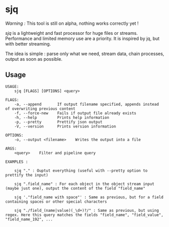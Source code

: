 # sjq

*Warning :* This tool is still on alpha, nothing works correctly yet !

*sjq* is a lightweight and fast processor for huge files or streams. Performance and limited memory use are a priority. It is inspired by jq, but with better streaming.

The idea is simple : parse only what we need, stream data, chain processes, output as soon as possible.

## Usage

```
USAGE:
    sjq [FLAGS] [OPTIONS] <query>

FLAGS:
    -a, --append       If output filename specified, appends instead of overwriting previous content
    -f, --force-new    Fails if output file already exists
    -h, --help         Prints help information
    -p, --pretty       Prettify json output
    -V, --version      Prints version information

OPTIONS:
    -o, --output <filename>    Writes the output into a file

ARGS:
    <query>    Filter and pipeline query

EXAMPLES :

	sjq "." : Ouptut everything (useful with --pretty option to prettify the input)

	sjq ".field_name" : For each object in the object stream input (maybe just one), output the content of the field "field_name"

	sjq '."field_name with space"' : Same as previous, but for a field containing spaces or other special characters

	sjq "./field_(name|value)(_\d+)?/" : Same as previous, but using regex. Here this query matches the fields "field_name", "field_value", "field_name_192", ...
```